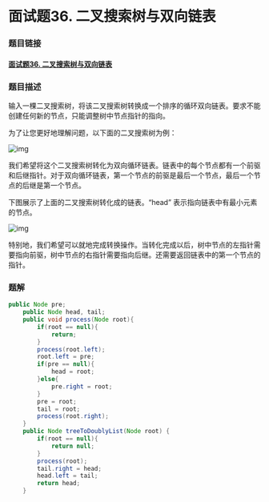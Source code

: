 # 面试题36. 二叉搜索树与双向链表

### 题目链接

#### [面试题36. 二叉搜索树与双向链表](https://leetcode-cn.com/problems/er-cha-sou-suo-shu-yu-shuang-xiang-lian-biao-lcof/)



### 题目描述

输入一棵二叉搜索树，将该二叉搜索树转换成一个排序的循环双向链表。要求不能创建任何新的节点，只能调整树中节点指针的指向。

 

为了让您更好地理解问题，以下面的二叉搜索树为例：

  ![img](https://assets.leetcode.com/uploads/2018/10/12/bstdlloriginalbst.png) 



 

我们希望将这个二叉搜索树转化为双向循环链表。链表中的每个节点都有一个前驱和后继指针。对于双向循环链表，第一个节点的前驱是最后一个节点，最后一个节点的后继是第一个节点。

下图展示了上面的二叉搜索树转化成的链表。“head” 表示指向链表中有最小元素的节点。

 

 ![img](https://assets.leetcode.com/uploads/2018/10/12/bstdllreturndll.png) 

 

特别地，我们希望可以就地完成转换操作。当转化完成以后，树中节点的左指针需要指向前驱，树中节点的右指针需要指向后继。还需要返回链表中的第一个节点的指针。



### 题解

```java
public Node pre;
    public Node head, tail;
    public void process(Node root){
        if(root == null){
            return;
        }
        process(root.left);
        root.left = pre;
        if(pre == null){
            head = root;
        }else{
            pre.right = root;
        }
        pre = root;
        tail = root;
        process(root.right);
    }
    public Node treeToDoublyList(Node root) {
        if(root == null){
            return null;
        }
        process(root);
        tail.right = head;
        head.left = tail;
        return head;
    }


```

